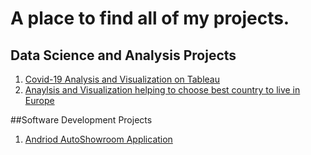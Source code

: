 # A place to find all of my projects.
## Data Science and Analysis Projects
1. [Covid-19 Analysis and Visualization on Tableau](https://public.tableau.com/app/profile/fahad.ahmad/viz/Covid-19_15999048887930/Covid-19)
2. [Anaylsis and Visualization helping to choose best country to live in Europe](https://fahm0012.github.io/FIT3179-Which-is-the-Best-country-in-Europe/)

##Software Development Projects
1. [Andriod AutoShowroom Application](https://drive.google.com/drive/folders/1kwmosVDy1jzkXgLtQ4hISctn07eCwKD2?usp=sharing)
